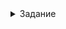 <details><summary> Задание
  
</summary>
Создать планшетную версию для всех 5 страниц интернет-магазина <br>
Проверить работу сайта на разрешении 768px <br>
Проверить работу сайта на разрешении 1024 px  <br>

Данная промежуточная аттестация оценивается по системе "зачет" / "не зачет" <br>
"Зачет" ставится, если слушатель успешно выполнил 3 задания из 4 <br>
"Незачет" ставится, если слушатель успешно выполнил менее 3 заданий <br>

Критерии оценивания: <br>
1 - Слушатель создал мобильную версию для всех 5 страниц интернет-магазина <br>
2 - Слушатель проверил работу сайта на разрешении 375px <br>
3- Слушатель проверил работу сайта на разрешении 425 px <br>
4- Слушатель проверил сайт на валидность <br>



</details>
